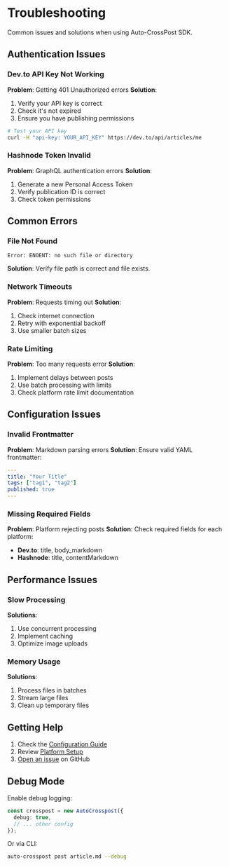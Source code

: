 # Troubleshooting

Common issues and solutions when using Auto-CrossPost SDK.

## Authentication Issues

### Dev.to API Key Not Working

**Problem**: Getting 401 Unauthorized errors
**Solution**: 
1. Verify your API key is correct
2. Check it's not expired
3. Ensure you have publishing permissions

```bash
# Test your API key
curl -H "api-key: YOUR_API_KEY" https://dev.to/api/articles/me
```

### Hashnode Token Invalid

**Problem**: GraphQL authentication errors
**Solution**:
1. Generate a new Personal Access Token
2. Verify publication ID is correct
3. Check token permissions

## Common Errors

### File Not Found

```
Error: ENOENT: no such file or directory
```

**Solution**: Verify file path is correct and file exists.

### Network Timeouts

**Problem**: Requests timing out
**Solution**: 
1. Check internet connection
2. Retry with exponential backoff
3. Use smaller batch sizes

### Rate Limiting

**Problem**: Too many requests error
**Solution**:
1. Implement delays between posts
2. Use batch processing with limits
3. Check platform rate limit documentation

## Configuration Issues

### Invalid Frontmatter

**Problem**: Markdown parsing errors
**Solution**: Ensure valid YAML frontmatter:

```yaml
---
title: "Your Title"
tags: ["tag1", "tag2"]
published: true
---
```

### Missing Required Fields

**Problem**: Platform rejecting posts
**Solution**: Check required fields for each platform:

- **Dev.to**: title, body_markdown
- **Hashnode**: title, contentMarkdown

## Performance Issues

### Slow Processing

**Solutions**:
1. Use concurrent processing
2. Implement caching
3. Optimize image uploads

### Memory Usage

**Solutions**:
1. Process files in batches
2. Stream large files
3. Clean up temporary files

## Getting Help

1. Check the [Configuration Guide](/guide/configuration)
2. Review [Platform Setup](/guide/platforms/)
3. [Open an issue](https://github.com/rohittcodes/auto-crosspost/issues) on GitHub

## Debug Mode

Enable debug logging:

```typescript
const crosspost = new AutoCrosspost({
  debug: true,
  // ... other config
});
```

Or via CLI:

```bash
auto-crosspost post article.md --debug
```

